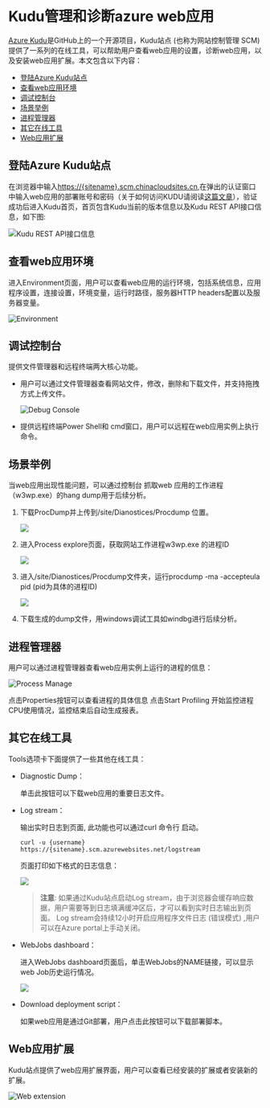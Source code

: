 
<properties 
	pageTitle="Kudu管理和诊断azure web应用" 
	description="Kudu管理和诊断azure web应用。" 
	services="app-service-web" 
	documentationCenter="" 
	authors=""
	manager="" 
	editor=""/>
<tags ms.service="app-service-web-aog" ms.date="" wacn.date="08/31/2016"/>
# Kudu管理和诊断azure web应用


[Azure Kudu](https://github.com/projectkudu/kudu/wiki/Process-Threads-list-and-minidump-gcdump-diagsession)是GitHub上的一个开源项目，Kudu站点 (也称为网站控制管理 SCM) 提供了一系列的在线工具，可以帮助用户查看web应用的设置，诊断web应用，以及安装web应用扩展。本文包含以下内容：

- [登陆Azure Kudu站点](#login)
- [查看web应用环境](#env)
- [调试控制台](#console)
- [场景举例](#scenario)
- [进程管理器](#process)
- [其它在线工具](#tool)
- [Web应用扩展](#ext)

## <a id="login"></a>登陆Azure Kudu站点
在浏览器中输入[https://{sitename}.scm.chinacloudsites.cn](#),在弹出的认证窗口中输入web应用的部署账号和密码（关于如何访问KUDU请阅读[这篇文章](https://github.com/projectkudu/kudu/wiki/Accessing-the-kudu-service)），验证成功后进入Kudu首页，首页包含Kudu当前的版本信息以及Kudu REST API接口信息，如下图:

![Kudu REST API接口信息](media/aog-web-app-diagnostics-kudu/kudu-rest-api.png)

## <a id="env"></a>查看web应用环境

进入Environment页面，用户可以查看web应用的运行环境，包括系统信息，应用程序设置，连接设置，环境变量，运行时路径，服务器HTTP headers配置以及服务器变量。

![Environment](media/aog-web-app-diagnostics-kudu/environment.png)

## <a id="console"></a>调试控制台

提供文件管理器和远程终端两大核心功能。

* 用户可以通过文件管理器查看网站文件，修改，删除和下载文件，并支持拖拽方式上传文件。

	![Debug Console](media/aog-web-app-diagnostics-kudu/debug-console.png)
* 提供远程终端Power Shell和 cmd窗口，用户可以远程在web应用实例上执行命令。

## <a id="scenario"></a>场景举例

当web应用出现性能问题，可以通过控制台 抓取web 应用的工作进程（w3wp.exe）的hang dump用于后续分析。

1. 下载ProcDump并上传到/site/Dianostices/Procdump 位置。

	![](media/aog-web-app-diagnostics-kudu/sence-1.png)

2. 进入Process explore页面，获取网站工作进程w3wp.exe 的进程ID

	![](media/aog-web-app-diagnostics-kudu/sence-2.png)

3. 进入/site/Dianostices/Procdump文件夹，运行procdump -ma -accepteula pid (pid为具体的进程ID)

	![](media/aog-web-app-diagnostics-kudu/sence-3.png)

4. 下载生成的dump文件，用windows调试工具如windbg进行后续分析。

## <a id="process"></a>进程管理器

用户可以通过进程管理器查看web应用实例上运行的进程的信息：

![Process Manage](media/aog-web-app-diagnostics-kudu/process-manage.png)

点击Properties按钮可以查看进程的具体信息
点击Start Profiling 开始监控进程CPU使用情况，监控结束后自动生成报表。

## <a id="tool"></a>其它在线工具
Tools选项卡下面提供了一些其他在线工具：

* Diagnostic Dump：

	单击此按钮可以下载web应用的重要日志文件。
* Log stream：
   
	输出实时日志到页面, 此功能也可以通过curl 命令行 启动。

	``` 
	curl -u {username} https://{sitename}.scm.azurewebsites.net/logstream
	```
	页面打印如下格式的日志信息：

	![](media/aog-web-app-diagnostics-kudu/log-stream.png)

	>**注意**: 如果通过Kudu站点启动Log stream，由于浏览器会缓存响应数据，用户需要等到日志填满缓冲区后，才可以看到实时日志输出到页面。 Log stream会持续12小时开启应用程序文件日志 (错误模式) ,用户可以在Azure portal上手动关闭。
    
* WebJobs dashboard： 

	进入WebJobs dashboard页面后，单击WebJobs的NAME链接，可以显示web Job历史运行情况。
	
	![](media/aog-web-app-diagnostics-kudu/webjobs-deshboard.png)

* Download deployment script：
  
	如果web应用是通过Git部署，用户点击此按钮可以下载部署脚本。

## <a id="ext"></a>Web应用扩展

Kudu站点提供了web应用扩展界面，用户可以查看已经安装的扩展或者安装新的扩展。

![Web extension](media/aog-web-app-diagnostics-kudu/web-extension.png)

